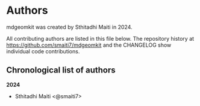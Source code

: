 # Authors

mdgeomkit was created by Sthitadhi Maiti in 2024.


All contributing authors are listed in this file below.
The repository history at https://github.com/smaiti7/mdgeomkit
and the CHANGELOG show individual code contributions.

## Chronological list of authors

<!--
The rules for this file:
  * Authors are sorted chronologically, earliest to latest
  * Please format it each entry as "Preferred name <GitHub username>"
  * Your preferred name is whatever you wish to go by --
    it does *not* have to be your legal name!
  * Please start a new section for each new year
  * Don't ever delete anything
-->

**2024**
- Sthitadhi Maiti <@smaiti7>